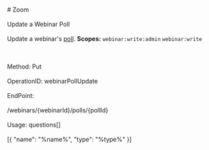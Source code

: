 <br>#     Zoom</br>
<br>Update a Webinar Poll</br>
<br>Update a webinar's [poll](https://support.zoom.us/hc/en-us/articles/203749865-Polling-for-Webinars).
**Scopes:** `webinar:write:admin` `webinar:write`
 

</br>
<br>Method: Put</br>
<br>OperationID: webinarPollUpdate</br>
<br>EndPoint:</br>
<br>/webinars/{webinarId}/polls/{pollId}</br>
<br>Usage: questions[]</br>
<br>[{
  "name": "%name%",
  "type": "%type%"
}]</br>
